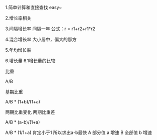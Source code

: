 1.简单计算和直接查找 easy~

2.增长率相关


3.间隔增长率
间隔一年
公式：r = r1+r2+r1*r2

4.混合增长率
大小居中，偏大的那方

5.年均增长率
 

6.增长量
6.1增长量的比较


比重

A/B

基期比重

A/B * (1+b)/(1+a)

两期比重变化
两期比重差

A/B *  (a-b)/(1+a)

A/B * (1/1+a) 肯定小于1 所以求出a-b最快
A 部分值 a 增速
B 全部值 b 增速